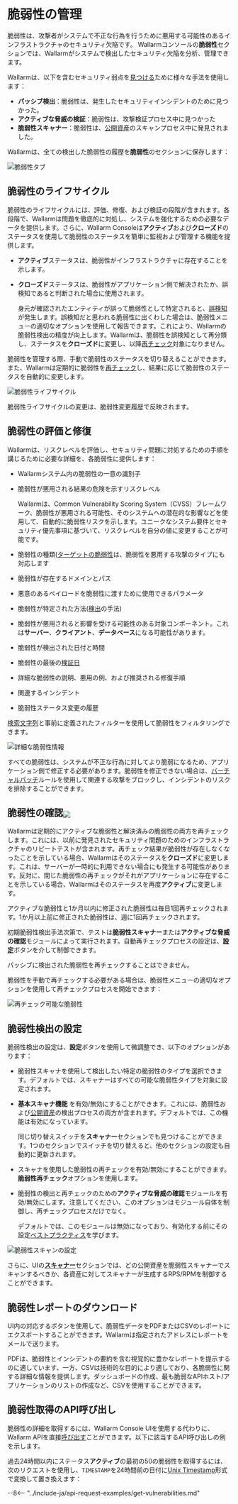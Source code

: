 # 脆弱性の管理

脆弱性は、攻撃者がシステムで不正な行為を行うために悪用する可能性のあるインフラストラクチャのセキュリティ欠陥です。 Wallarmコンソールの**脆弱性**セクションでは、Wallarmがシステムで検出したセキュリティ欠陥を分析、管理できます。

Wallarmは、以下を含むセキュリティ弱点を[見つける](../about-wallarm/detecting-vulnerabilities.md)ために様々な手法を使用します：

* **パッシブ検出**：脆弱性は、発生したセキュリティインシデントのために見つかった。
* **アクティブな脅威の検証**：脆弱性は、攻撃検証プロセス中に見つかった
* **脆弱性スキャナー**：脆弱性は、[公開資産](scanner.md)のスキャンプロセス中に発見されました。

Wallarmは、全ての検出した脆弱性の履歴を**脆弱性**のセクションに保存します：

![脆弱性タブ](../images/user-guides/vulnerabilities/check-vuln.png)

## 脆弱性のライフサイクル

脆弱性のライフサイクルには、評価、修復、および検証の段階が含まれます。各段階で、Wallarmは問題を徹底的に対処し、システムを強化するための必要なデータを提供します。さらに、Wallarm Consoleは**アクティブ**および**クローズド**のステータスを使用して脆弱性のステータスを簡単に監視および管理する機能を提供します。

* **アクティブ**ステータスは、脆弱性がインフラストラクチャに存在することを示します。
* **クローズド**ステータスは、脆弱性がアプリケーション側で解決されたか、誤検知であると判断された場合に使用されます。

    身元が確認されたエンティティが誤って脆弱性として特定されると、[誤検知](../about-wallarm/detecting-vulnerabilities.md#false-positives)が発生します。誤検知だと思われる脆弱性に出くわした場合は、脆弱性メニューの適切なオプションを使用して報告できます。これにより、Wallarmの脆弱性検出の精度が向上します。Wallarmは、脆弱性を誤検知として再分類し、ステータスを**クローズド**に変更し、以降[再チェック](#verifying-vulnerabilities)対象になりません。

脆弱性を管理する際、手動で脆弱性のステータスを切り替えることができます。また、Wallarmは定期的に脆弱性を[再チェック](#verifying-vulnerabilities)し、結果に応じて脆弱性のステータスを自動的に変更します。

![脆弱性ライフサイクル](../images/user-guides/vulnerabilities/vulnerability-lifecycle.png)

脆弱性ライフサイクルの変更は、脆弱性変更履歴で反映されます。

## 脆弱性の評価と修復

Wallarmは、リスクレベルを評価し、セキュリティ問題に対処するための手順を講じるために必要な詳細を、各脆弱性に提供します：

* Wallarmシステム内の脆弱性の一意の識別子
* 脆弱性が悪用される結果の危険を示すリスクレベル

    Wallarmは、Common Vulnerability Scoring System（CVSS）フレームワーク、脆弱性が悪用される可能性、そのシステムへの潜在的な影響などを使用して、自動的に脆弱性リスクを示します。ユニークなシステム要件とセキュリティ優先事項に基づいて、リスクレベルを自分の値に変更することが可能です。
* 脆弱性の種類([ターゲットの脆弱性](../attacks-vulns-list.md)は、脆弱性を悪用する攻撃のタイプにも対応します
* 脆弱性が存在するドメインとパス
* 悪意のあるペイロードを脆弱性に渡すために使用できるパラメータ
* 脆弱性が特定された方法([検出](../about-wallarm/detecting-vulnerabilities.md#vulnerability-detection-methods)の手法)
* 脆弱性が悪用されると影響を受ける可能性のある対象コンポーネント。これは**サーバー**、**クライアント**、**データベース**になる可能性があります。
* 脆弱性が検出された日付と時間
* 脆弱性の最後の[検証日](#verifying-vulnerabilities)
* 詳細な脆弱性の説明、悪用の例、および推奨される修復手順
* 関連するインシデント
* 脆弱性ステータス変更の履歴

[検索文字列](search-and-filters/use-search.md)と事前に定義されたフィルターを使用して脆弱性をフィルタリングできます。

![詳細な脆弱性情報](../images/user-guides/vulnerabilities/vuln-info.png)

すべての脆弱性は、システムが不正な行為に対してより脆弱になるため、アプリケーション側で修正する必要があります。脆弱性を修正できない場合は、[バーチャルパッチ](rules/vpatch-rule.md)ルールを使用して関連する攻撃をブロックし、インシデントのリスクを排除することができます。

## 脆弱性の確認<a href="../../about-wallarm/subscription-plans/#subscription-plans"><img src="../../images/api-security-tag.svg" style="border: none;margin-bottom: -4px;"></a>

Wallarmは定期的にアクティブな脆弱性と解決済みの脆弱性の両方を再チェックします。これには、以前に発見されたセキュリティ問題のためのインフラストラクチャのリピートテストが含まれます。再チェック結果が脆弱性が存在しなくなったことを示している場合、Wallarmはそのステータスを**クローズド**に変更します。これは、サーバーが一時的に利用できない場合にも発生する可能性があります。反対に、閉じた脆弱性の再チェックがそれがアプリケーションに存在することを示している場合、Wallarmはそのステータスを再度**アクティブ**に変更します。

アクティブな脆弱性と1か月以内に修正された脆弱性は毎日1回再チェックされます。1か月以上前に修正された脆弱性は、週に1回再チェックされます。

初期脆弱性検出手法次第で、テストは**脆弱性スキャナー**または**アクティブな脅威の確認**モジュールによって実行されます。自動再チェックプロセスの設定は、[**設定**](#configuring-vulnerability-detection)ボタンを介して制御できます。

パッシブに検出された脆弱性を再チェックすることはできません。

脆弱性を手動で再チェックする必要がある場合は、脆弱性メニューの適切なオプションを使用して再チェックプロセスを開始できます：

![再チェック可能な脆弱性](../images/user-guides/vulnerabilities/recheck-vuln.png)

## 脆弱性検出の設定

脆弱性検出の設定は、**設定**ボタンを使用して微調整でき、以下のオプションがあります：

* 脆弱性スキャナを使用して検出したい特定の脆弱性のタイプを選択できます。デフォルトでは、スキャナーはすべての可能な脆弱性タイプを対象に設定されます。
* **基本スキャナ機能** を有効/無効にすることができます。これには、脆弱性および[公開資産](scanner.md)の検出プロセスの両方が含まれます。デフォルトでは、この機能は有効になっています。

    同じ切り替えスイッチを**スキャナー**セクションでも見つけることができます。1つのセクションでスイッチを切り替えると、他のセクションの設定も自動的に更新されます。
* スキャナを使用した脆弱性の再チェックを有効/無効にすることができます。**脆弱性再チェック**オプションを使用します。
* 脆弱性の検出と再チェックのための**アクティブな脅威の確認**モジュールを有効/無効にします。注意してください、このオプションはモジュール自体を制御し、再チェックプロセスだけでなく。

    デフォルトでは、このモジュールは無効になっており、有効化する前にその設定[ベストプラクティス](../vulnerability-detection/active-threat-verification/running-test-on-staging.md)を学びます。

![脆弱性スキャンの設定](../images/user-guides/vulnerabilities/vuln-scan-settings.png)

さらに、UIの[**スキャナー**](scanner.md)セクションでは、どの公開資産を脆弱性スキャナーでスキャンするべきか、各資産に対してスキャナーが生成するRPS/RPMを制御することができます。

## 脆弱性レポートのダウンロード

UI内の対応するボタンを使用して、脆弱性データをPDFまたはCSVのレポートにエクスポートすることができます。Wallarmは指定されたアドレスにレポートをメールで送ります。

PDFは、脆弱性とインシデントの要約を含む視覚的に豊かなレポートを提示するのに適しています、一方、CSVは技術的な目的により適しており、各脆弱性に関する詳細な情報を提供します。ダッシュボードの作成、最も脆弱なAPIホスト/アプリケーションのリストの作成など、CSVを使用することができます。

## 脆弱性取得のAPI呼び出し

脆弱性の詳細を取得するには、Wallarm Console UIを使用する代わりに、Wallarm APIを直接[呼び出す](../api/overview.md)ことができます。以下に該当するAPI呼び出しの例を示します。

過去24時間以内にステータス**アクティブ**の最初の50の脆弱性を取得するには、次のリクエストを使用し、`TIMESTAMP`を24時間前の日付に[Unix Timestamp](https://www.unixtimestamp.com/)形式で変換して置き換えます：

--8<-- "../include-ja/api-request-examples/get-vulnerabilities.md"